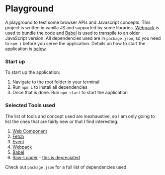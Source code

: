 # Playground
A playground to test some browser APIs and Javascript concepts. This project is written in vanilla JS and supported by some libraries. [Webpack](https://webpack.js.org/) is used to bundle the code and [Babel](https://babeljs.io/) is used to transpile to an older JavaScript version. All dependencies used are in `package.json`, so you need to `npm i` before you serve the application. Details on how to start the application is [below](https://github.com/afroguy16/playground#start-up).

### Start up
To start up the application:
1. Navigate to the root folder in your terminal
2. Run `npm i` to install all dependencies
2. Once that is done. Run `npm start` to start the application

### Selected Tools used
The list of tools and concept used are inexhaustive, so I am only going to list the ones that are fairly new or that I find interesting.
1. [Web Component](https://developer.mozilla.org/en-US/docs/Web/Web_Components)
2. [Fetch](https://developer.mozilla.org/en-US/docs/Web/API/Fetch_API/Using_Fetch)
3. [Event](https://developer.mozilla.org/en-US/docs/Web/API/Event/Event)
4. [Webpack](https://webpack.js.org/)
5. [Babel](https://babeljs.io/)
6. [Raw-Loader](https://webpack.js.org/loaders/raw-loader/) - [this is depreciated](https://webpack.js.org/guides/asset-modules/)

Check out `package.json` for a full list of dependencies used.
